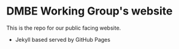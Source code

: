 # DMBE Working Group's website

This is the repo for our public facing website.
- Jekyll based served by GitHub Pages
